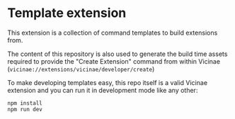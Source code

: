 # Template extension

This extension is a collection of command templates to build extensions from.

The content of this repository is also used to generate the build time assets required to provide the "Create Extension" command
from within Vicinae (`vicinae://extensions/vicinae/developer/create`)

To make developing templates easy, this repo itself is a valid Vicinae extension and you can run it in development mode like any other:

```
npm install
npm run dev
```
